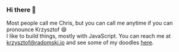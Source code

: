 ### Hi there 👋


Most people call me Chris, but you can call me anytime if you can pronounce Krzysztof 😄 \
I like to build things, mostly with JavaScript. You can reach me at krzysztof@radomski.io and see some of my doodles [here](https://codepen.io/stronginarm/).
